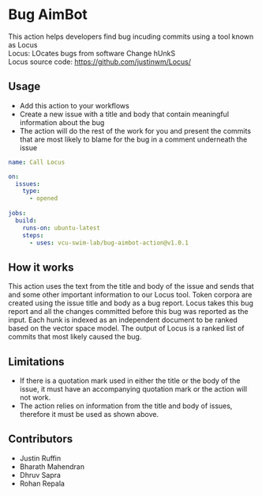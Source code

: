 # Bug AimBot

This action helps developers find bug incuding commits using a tool known as Locus <br />
Locus: LOcates bugs from software Change hUnkS <br />
Locus source code: https://github.com/justinwm/Locus/

## Usage

* Add this action to your workflows
* Create a new issue with a title and body that contain meaningful information about the bug
* The action will do the rest of the work for you and present the commits that are most likely to blame for the bug in a comment underneath the issue

```yaml
name: Call Locus

on:
  issues:
    type:
      - opened
        
jobs:
  build:
    runs-on: ubuntu-latest
    steps:
      - uses: vcu-swim-lab/bug-aimbot-action@v1.0.1
```

## How it works

This action uses the text from the title and body of the issue and sends that and some other important information to our Locus tool.
Token corpora are created using the issue title and body as a bug report. Locus takes this bug report and all the changes committed before this bug was reported as the input. Each hunk is indexed as an independent document to be ranked based on the vector space model. The output of Locus is a ranked list of commits that most likely caused the bug.

## Limitations

* If there is a quotation mark used in either the title or the body of the issue, it must have an accompanying quotation mark or the action will not work.
* The action relies on information from the title and body of issues, therefore it must be used as shown above.

## Contributors

* Justin Ruffin
* Bharath Mahendran
* Dhruv Sapra
* Rohan Repala
